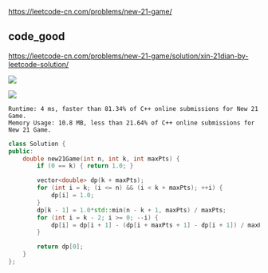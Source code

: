 
https://leetcode-cn.com/problems/new-21-game/

## code_good 

https://leetcode-cn.com/problems/new-21-game/solution/xin-21dian-by-leetcode-solution/

![](https://gitee.com/bendell02/images02/raw/master/20220120210730.png)

![](https://gitee.com/bendell02/images02/raw/master/20220120211804.png)

```
Runtime: 4 ms, faster than 81.34% of C++ online submissions for New 21 Game.
Memory Usage: 10.8 MB, less than 21.64% of C++ online submissions for New 21 Game.
```

```cpp
class Solution {
public:
    double new21Game(int n, int k, int maxPts) {
        if (0 == k) { return 1.0; }

        vector<double> dp(k + maxPts);
        for (int i = k; (i <= n) && (i < k + maxPts); ++i) {
            dp[i] = 1.0;
        }
        dp[k - 1] = 1.0*std::min(n - k + 1, maxPts) / maxPts;
        for (int i = k - 2; i >= 0; --i) {
            dp[i] = dp[i + 1] - (dp[i + maxPts + 1] - dp[i + 1]) / maxPts;
        }

        return dp[0];
    }
};
```